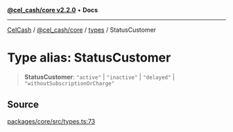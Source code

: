 [**@cel_cash/core v2.2.0**](../../README.md) • **Docs**

***

[CelCash](../../../../packages.md) / [@cel\_cash/core](../../README.md) / [types](../README.md) / StatusCustomer

# Type alias: StatusCustomer

> **StatusCustomer**: `"active"` \| `"inactive"` \| `"delayed"` \| `"withoutSubscriptionOrCharge"`

## Source

[packages/core/src/types.ts:73](https://github.com/Pyxlab/celcash/blob/f7cdc752c29f8a0dcef033e212602412d2050afc/packages/core/src/types.ts#L73)
